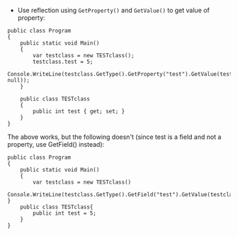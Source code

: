 - Use reflection using ```GetProperty()``` and ```GetValue()``` to get value of property:
```
public class Program
{
    public static void Main()
    {
        var testclass = new TESTclass();
        testclass.test = 5;
		Console.WriteLine(testclass.GetType().GetProperty("test").GetValue(testclass, null));
    }
    
    public class TESTclass
    {
        public int test { get; set; }
    }
}
```

The above works, but the following doesn't (since test is a field and not a property, use GetField() instead):

```
public class Program
{
	public static void Main()
	{
		var testclass = new TESTclass()
		Console.WriteLine(testclass.GetType().GetField("test").GetValue(testclass,null));
}
	public class TESTclass{
		public int test = 5;
	}
}
```

